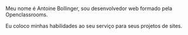 Meu nome é Antoine Bollinger, sou desenvolvedor web formado pela Openclassrooms. 

Eu coloco minhas habilidades ao seu serviço para seus projetos de sites.
